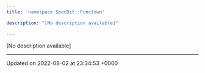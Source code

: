 ```yaml
---
title: 'namespace SpecBit::Functown'

description: "[No description available]"

---
```







[No description available]






-------------------------------

Updated on 2022-08-02 at 23:34:53 +0000